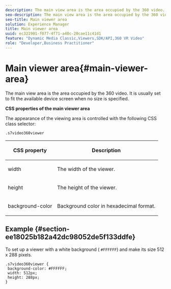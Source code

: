 ```yaml
---
description: The main view area is the area occupied by the 360 video. It is usually set to fit the available device screen when no size is specified.
seo-description: The main view area is the area occupied by the 360 video. It is usually set to fit the available device screen when no size is specified.
seo-title: Main viewer area
solution: Experience Manager
title: Main viewer area
uuid: ec321901-f077-4f71-a48c-20cae11c41d1
feature: "Dynamic Media Classic,Viewers,SDK/API,360 VR Video"
role: "Developer,Business Practitioner"
---
```


# Main viewer area{#main-viewer-area}

The main view area is the area occupied by the 360 video. It is usually set to fit the available device screen when no size is specified.

<!--<a id="section_061E550C1C1D4DB2BD663A898895B38C"></a>-->

**CSS properties of the main viewer area**

The appearance of the viewing area is controlled with the following CSS class selector:

```
.s7video360viewer
```

<table id="table_94EE3F5BBE4547C0B4943471CEE7EDE4"> 
 <thead> 
  <tr> 
   <th colname="col1" class="entry"> <p> CSS property </p> </th> 
   <th colname="col2" class="entry"> <p>Description </p> </th> 
  </tr> 
 </thead>
 <tbody> 
  <tr> 
   <td colname="col1"> <p> <span class="codeph"> width </span> </p> </td> 
   <td colname="col2"> <p>The width of the viewer. </p> </td> 
  </tr> 
  <tr> 
   <td colname="col1"> <p> <span class="codeph"> height </span> </p> </td> 
   <td colname="col2"> <p>The height of the viewer. </p> </td> 
  </tr> 
  <tr> 
   <td colname="col1"> <p> <span class="codeph"> background-color </span> </p> </td> 
   <td colname="col2"> <p> Background color in hexadecimal format. </p> </td> 
  </tr> 
 </tbody> 
</table>

## Example {#section-ee18025b182a42dc98052de5f133ddfe}

To set up a viewer with a white background ( `#FFFFFF`) and make its size 512 x 288 pixels.

```
.s7video360viewer { 
 background-color: #FFFFFF; 
 width: 512px; 
 height: 288px;  
}
```

